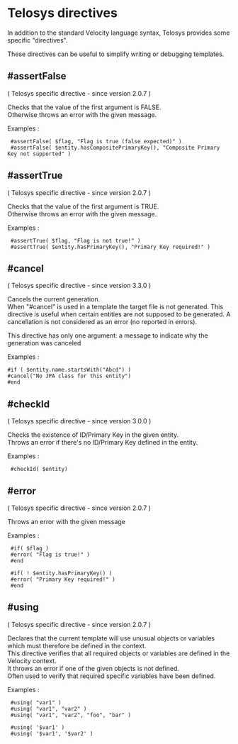 # Telosys directives

In addition to the standard Velocity language syntax, Telosys provides some specific "directives".&#x20;

These directives can be useful to simplify writing or debugging templates.

## #assertFalse

( Telosys specific directive - since version 2.0.7 )

Checks that the value of the first argument is FALSE.\
Otherwise throws an error with the given message.

Examples :

```velocity
 #assertFalse( $flag, "Flag is true (false expected)" ) 
 #assertFalse( $entity.hasCompositePrimaryKey(), "Composite Primary Key not supported" ) 
```



## #assertTrue

( Telosys specific directive - since version 2.0.7 )

Checks that the value of the first argument is TRUE.\
Otherwise throws an error with the given message.

Examples :

```velocity
 #assertTrue( $flag, "Flag is not true!" ) 
 #assertTrue( $entity.hasPrimaryKey(), "Primary Key required!" )
```

## #cancel

( Telosys specific directive - since version 3.3.0 )

Cancels the current generation. \
When "#cancel" is used in a template the target file is not generated. This directive is useful when certain entities are not supposed to be generated. A cancellation is not considered as an error (no reported in errors).

This directive has only one argument: a message to indicate why the generation was canceled&#x20;

Examples :

```velocity
#if ( $entity.name.startsWith("Abcd") )
#cancel("No JPA class for this entity")
#end
```

## #checkId

( Telosys specific directive - since version 3.0.0 )

Checks the existence of ID/Primary Key in the given entity.\
Throws an error if there's no ID/Primary Key defined in the entity.

Examples :

```velocity
 #checkId( $entity) 
```



## #error

( Telosys specific directive - since version 2.0.7 )

Throws an error with the given message

Examples :

```velocity
 #if( $flag ) 
 #error( "Flag is true!" ) 
 #end 

 #if( ! $entity.hasPrimaryKey() ) 
 #error( "Primary Key required!" ) 
 #end 
```



## #using

( Telosys specific directive - since version 2.0.7 )

Declares that the current template will use unusual objects or variables which must therefore be defined in the context.\
This directive verifies that all required objects or variables are defined in the Velocity context.\
It throws an error if one of the given objects is not defined.\
Often used to verify that required specific variables have been defined.

Examples :

```velocity
 #using( "var1" ) 
 #using( "var1", "var2" ) 
 #using( "var1", "var2", "foo", "bar" ) 

 #using( '$var1' ) 
 #using( '$var1', '$var2' ) 
```
